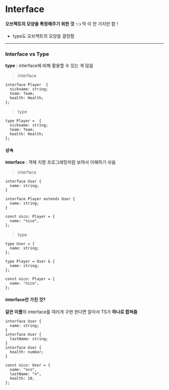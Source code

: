# Interface

**오브젝트의 모양을 특정해주기 위한 것** 👈 딱 이 한 가지만 함 !

- type도 오브젝트의 모양을 결정함

---

### Interface vs Type

**type** : interface에 비해 활용할 수 있는 게 많음

> interface

```
interface Player  {
  nickname: string;
  team: Team;
  health: Health;
};
```

> type

```
type Player =  {
  nickname: string;
  team: Team;
  health: Health;
};
```

#### 상속

**interface** : 객체 지향 프로그래밍처럼 보여서 이해하기 쉬움

> interface

```
interface User {
  name: string;
}

interface Player extends User {
  name: string;
}

const nico: Player = {
  name: "nico",
};

```

> type

```
type User = {
  name: string;
};

type Player = User & {
  name: string;
};

const nico: Player = {
  name: "nico",
};
```

#### interface만 가진 것?

**같은 이름**의 interface를 여러개 구현 한다면 알아서 TS가 **하나로 합쳐줌**

```
interface User {
  name: string;
}
interface User {
  lastName: string;
}
interface User {
  health: number;
}

const nico: User = {
  name: "nco",
  lastName: "n",
  health: 10,
};
```
